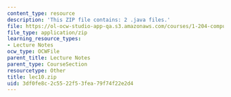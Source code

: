 ```yaml
---
content_type: resource
description: 'This ZIP file contains: 2 .java files.'
file: https://ol-ocw-studio-app-qa.s3.amazonaws.com/courses/1-204-computer-algorithms-in-systems-engineering-spring-2010/3df0fe8c2c5522f53fea79f74f22e2d4_lec10.zip
file_type: application/zip
learning_resource_types:
- Lecture Notes
ocw_type: OCWFile
parent_title: Lecture Notes
parent_type: CourseSection
resourcetype: Other
title: lec10.zip
uid: 3df0fe8c-2c55-22f5-3fea-79f74f22e2d4
---
```

